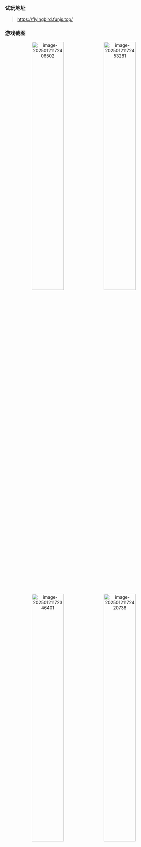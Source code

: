 ### 试玩地址

> https://flyingbird.funjs.top/



### 游戏截图 

<center class ='img'> 
  <img title="XX" src="https://qny.weizulin.cn/images/202501211724528.png" alt="image-20250121172406502" width="45%"> 
  <img title="XX" src="https://qny.weizulin.cn/images/202501211724312.png" alt="image-20250121172453281" width="45%">
  <img src="https://qny.weizulin.cn/images/202501211723562.png" alt="image-20250121172346401" width="45%" />
  <img src="https://qny.weizulin.cn/images/202501211724769.png" alt="image-20250121172420738" width="45%" />
</center>

